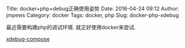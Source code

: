 Title: docker+php+debug正确使用姿势
Date: 2016-04-24 09:12
Author: jmpews
Category: docker
Tags: docker, php
Slug: docker-php-xdebug

最近需要构建php的调试环境. 就正好使用docker来尝试.

[xdebug-compose](https://github.com/jmpews/dockerfiles/tree/master/xdebug)
